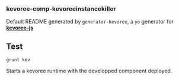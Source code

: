 ### kevoree-comp-kevoreeinstancekiller

Default README generated by `generator-kevoree`, a `yo` generator for [__kevoree-js__](https://github.com/kevoree/kevoree-js)

## Test
```
grunt kev
```

Starts a kevoree runtime with the developped component deployed.
